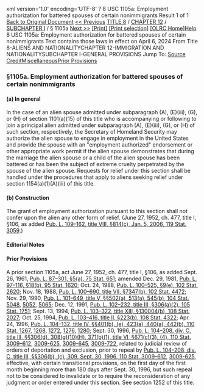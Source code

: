 xml version='1.0' encoding='UTF-8' ?
8 USC 1105a: Employment authorization for battered spouses of certain nonimmigrants
 Result 1 of 1
[Back to Original Document](/view.xhtml;jsessionid=CD97FB8B6E80A99B3E6DCA26DC7EA910)
[<< Previous](#)
 [TITLE 8](/view.xhtml;jsessionid=CD97FB8B6E80A99B3E6DCA26DC7EA910?req=granuleid%3AUSC-prelim-title8&saved=%7CZ3JhbnVsZWlkOlVTQy1wcmVsaW0tdGl0bGU4LXNlY3Rpb24xMTA1YQ%3D%3D%7C%7C%7C0%7Cfalse%7Cprelim&edition=prelim) / [CHAPTER 12](/view.xhtml;jsessionid=CD97FB8B6E80A99B3E6DCA26DC7EA910?req=granuleid%3AUSC-prelim-title8-chapter12&saved=%7CZ3JhbnVsZWlkOlVTQy1wcmVsaW0tdGl0bGU4LXNlY3Rpb24xMTA1YQ%3D%3D%7C%7C%7C0%7Cfalse%7Cprelim&edition=prelim) / [SUBCHAPTER I](/view.xhtml;jsessionid=CD97FB8B6E80A99B3E6DCA26DC7EA910?req=granuleid%3AUSC-prelim-title8-chapter12-subchapter1&saved=%7CZ3JhbnVsZWlkOlVTQy1wcmVsaW0tdGl0bGU4LXNlY3Rpb24xMTA1YQ%3D%3D%7C%7C%7C0%7Cfalse%7Cprelim&edition=prelim) / § 1105a
 [Next >>](#)
[[Print]](#)
 [[Print selection]](#)
[[OLRC Home]](/browse.xhtml;jsessionid=CD97FB8B6E80A99B3E6DCA26DC7EA910)[Help](/navHelp.xhtml;jsessionid=CD97FB8B6E80A99B3E6DCA26DC7EA910)
8 USC 1105a: Employment authorization for battered spouses of certain nonimmigrants
Text contains those laws in effect on April 6, 2024
From Title 8-ALIENS AND NATIONALITYCHAPTER 12-IMMIGRATION AND NATIONALITYSUBCHAPTER I-GENERAL PROVISIONS
Jump To: [Source Credit](#sourcecredit)[Miscellaneous](#miscellaneous-note)[Prior Provisions](#priorprovisions-note)
### §1105a. Employment authorization for battered spouses of certain nonimmigrants
#### (a) In general
In the case of an alien spouse admitted under subparagraph (A), (E)(iii), (G), or (H) of section 1101(a)(15) of this title who is accompanying or following to join a principal alien admitted under subparagraph (A), (E)(iii), (G), or (H) of such section, respectively, the Secretary of Homeland Security may authorize the alien spouse to engage in employment in the United States and provide the spouse with an "employment authorized" endorsement or other appropriate work permit if the alien spouse demonstrates that during the marriage the alien spouse or a child of the alien spouse has been battered or has been the subject of extreme cruelty perpetrated by the spouse of the alien spouse. Requests for relief under this section shall be handled under the procedures that apply to aliens seeking relief under section 1154(a)(1)(A)(iii) of this title.
#### (b) Construction
The grant of employment authorization pursuant to this section shall not confer upon the alien any other form of relief.
(June 27, 1952, ch. 477, title I, §106, as added [Pub. L. 109–162, title VIII, §814(c), Jan. 5, 2006, 119 Stat. 3059](/statviewer.htm?volume=119&page=3059).)
#### **Editorial Notes**
#### Prior Provisions
A prior section 1105a, act June 27, 1952, ch. 477, title I, §106, as added Sept. 26, 1961, [Pub. L. 87–301, §5(a), 75 Stat. 651](/statviewer.htm?volume=75&page=651); amended Dec. 29, 1981, [Pub. L. 97–116, §18(b), 95 Stat. 1620](/statviewer.htm?volume=95&page=1620); Oct. 24, 1988, [Pub. L. 100–525, §9(e), 102 Stat. 2620](/statviewer.htm?volume=102&page=2620); Nov. 18, 1988, [Pub. L. 100–690, title VII, §7347(b), 102 Stat. 4472](/statviewer.htm?volume=102&page=4472); Nov. 29, 1990, [Pub. L. 101–649, title V, §§502(a), 513(a), 545(b), 104 Stat. 5048](/statviewer.htm?volume=104&page=5048), [5052](/statviewer.htm?volume=104&page=5052), [5065](/statviewer.htm?volume=104&page=5065); Dec. 12, 1991, [Pub. L. 102–232, title III, §306(a)(2), 105 Stat. 1751](/statviewer.htm?volume=105&page=1751); Sept. 13, 1994, [Pub. L. 103–322, title XIII, §130004(b), 108 Stat. 2027](/statviewer.htm?volume=108&page=2027); Oct. 25, 1994, [Pub. L. 103–416, title II, §223(b), 108 Stat. 4322](/statviewer.htm?volume=108&page=4322); Apr. 24, 1996, [Pub. L. 104–132, title IV, §§401(b), (e), 423(a), 440(a), 442(b), 110 Stat. 1267](/statviewer.htm?volume=110&page=1267), [1268](/statviewer.htm?volume=110&page=1268), [1272](/statviewer.htm?volume=110&page=1272), [1276](/statviewer.htm?volume=110&page=1276), [1280](/statviewer.htm?volume=110&page=1280); Sept. 30, 1996, [Pub. L. 104–208, div. C, title III, §§306(d), 308(g)(10)(H), 371(b)(1), title VI, §671(c)(3), (4), 110 Stat. 3009–612](/statviewer.htm?volume=110&page=3009-612), [3009-625](/statviewer.htm?volume=110&page=3009-625), [3009-645](/statviewer.htm?volume=110&page=3009-645), [3009-722](/statviewer.htm?volume=110&page=3009-722), related to judicial review of orders of deportation and exclusion, prior to repeal by [Pub. L. 104–208, div. C, title III, §§306(b), (c), 309, Sept. 30, 1996, 110 Stat. 3009–612](/statviewer.htm?volume=110&page=3009-612), [3009-625](/statviewer.htm?volume=110&page=3009-625), effective, with certain transitional provisions, on the first day of the first month beginning more than 180 days after Sept. 30, 1996, but such repeal not to be considered to invalidate or to require the reconsideration of any judgment or order entered under this section. See section 1252 of this title.
